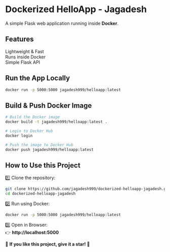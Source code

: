 # Dockerized HelloApp - Jagadesh  

A simple Flask web application running inside **Docker**.  

## Features  
 Lightweight & Fast  
 Runs inside Docker  
 Simple Flask API  

## Run the App Locally  
```sh
docker run -p 5000:5000 jagadesh999/helloapp:latest
```

## Build & Push Docker Image  
```sh
# Build the Docker image
docker build -t jagadesh999/helloapp:latest .

# Login to Docker Hub
docker login

# Push the image to Docker Hub
docker push jagadesh999/helloapp:latest
```

## How to Use this Project  
1️⃣ Clone the repository:  
```sh
git clone https://github.com/jagadesh999/dockerized-helloapp-jagadesh.git
cd dockerized-helloapp-jagadesh
```

2️⃣ Run using Docker:  
```sh
docker run -p 5000:5000 jagadesh999/helloapp:latest
```

3️⃣ Open in Browser:  
👉 **http://localhost:5000**  

🌟 **If you like this project, give it a star!** 🌟

